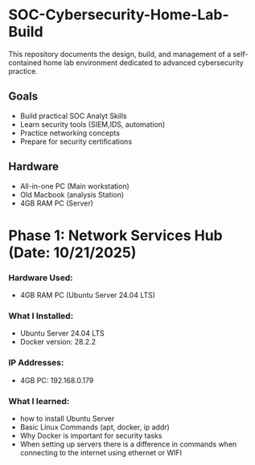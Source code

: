 # SOC-Cybersecurity-Home-Lab-Build
This repository documents the design, build, and management of a self-contained home lab environment dedicated to advanced cybersecurity practice.

## Goals
- Build practical SOC Analyt Skills
- Learn security tools (SIEM,IDS, automation)
- Practice networking concepts
- Prepare for security certifications

## Hardware
- All-in-one PC (Main workstation)
- Old Macbook (analysis Station)
- 4GB RAM PC (Server)

# Phase 1: Network Services Hub (Date: 10/21/2025)

### Hardware Used:
- 4GB RAM PC (Ubuntu Server 24.04 LTS)

### What I Installed:
- Ubuntu Server 24.04 LTS
- Docker version: 28.2.2

### IP Addresses:
- 4GB PC: 192.168.0.179

### What I learned:
- how to install Ubuntu Server
- Basic Linux Commands (apt, docker, ip addr)
- Why Docker is important for security tasks
- When setting up servers there is a difference in commands when connecting to the internet using ethernet or WIFI


